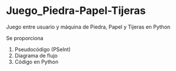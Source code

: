 # Juego_Piedra-Papel-Tijeras
Juego entre usuario y máquina de Piedra, Papel y Tijeras en Python

Se proporciona
1) Pseudocódigo (PSeInt)
2) Diagrama de flujo
3) Código en Python
